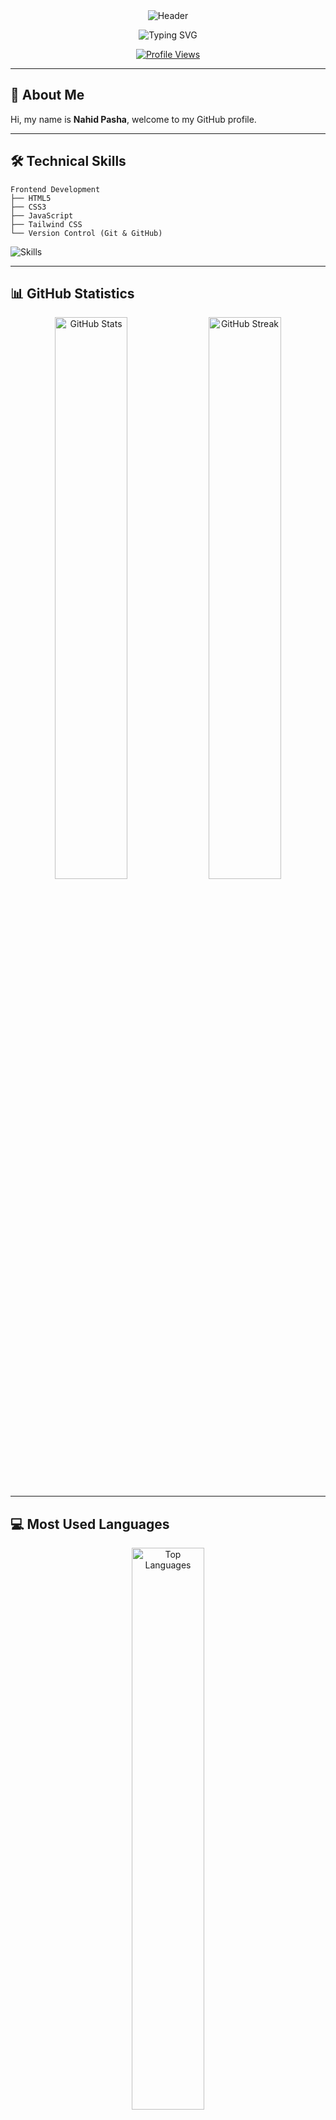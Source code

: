 <!-- Professional Header with Wavy Background -->
<div align="center">
  <img src="https://capsule-render.vercel.app/api?type=waving&color=0:283593,100:3949AB&height=200&section=header&text=Nahid%20Pasha%๋࣭⭑&fontSize=40&fontColor=ffffff&animation=fadeIn&fontAlignY=38&fontFamily=san-sarif%20New" alt="Header" />
</div>

<p align="center">
  <img src="https://readme-typing-svg.herokuapp.com?font=Fira+Code&size=20&duration=3000&pause=1000&color=283593&center=true&vCenter=true&width=435&lines=Frontend+Developer;Welcome+to+my+GitHub+Profile" alt="Typing SVG" />
</p>

<div align="center">
  
  [![Profile Views](https://komarev.com/ghpvc/?username=naidcode&color=283593&style=flat-square&label=Profile+Views)](https://github.com/naidcode)
  
</div>

---

## 👋 About Me

Hi, my name is **Nahid Pasha**, welcome to my GitHub profile.

---

## 🛠️ Technical Skills

```text
Frontend Development
├── HTML5
├── CSS3
├── JavaScript
├── Tailwind CSS
└── Version Control (Git & GitHub)
```

<p align="left">
  <img src="https://skillicons.dev/icons?i=html,css,javascript,tailwind,git,github&theme=light" alt="Skills" />
</p>

---

## 📊 GitHub Statistics

<div align="center">
  <img width="48%" src="https://github-readme-stats.vercel.app/api?username=naidcode&show_icons=true&theme=default&hide_border=true&title_color=283593&icon_color=5C6BC0&text_color=333333&bg_color=ffffff" alt="GitHub Stats" />
  <img width="48%" src="https://github-readme-streak-stats.herokuapp.com/?user=naidcode&theme=default&hide_border=true&ring=283593&fire=5C6BC0&currStreakLabel=283593" alt="GitHub Streak" />
</div>

---

## 💻 Most Used Languages

<div align="center">
  <img width="48%" src="https://github-readme-stats.vercel.app/api/top-langs/?username=naidcode&layout=compact&theme=default&hide_border=true&title_color=283593&text_color=333333&bg_color=ffffff" alt="Top Languages" />
</div>

---

<div align="center">
  <i>Let's connect and build something amazing together!</i>
</div>
